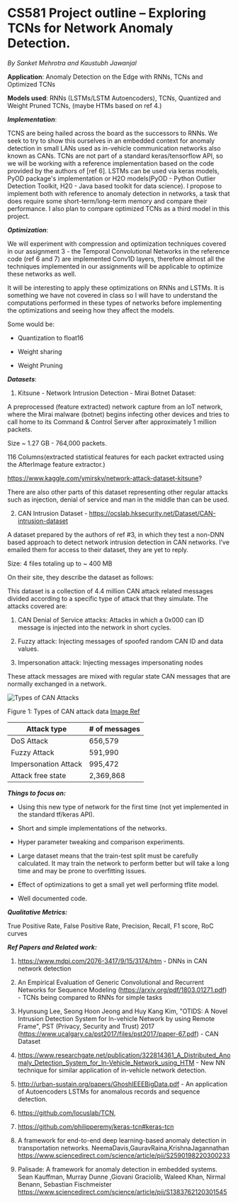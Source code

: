 # CS581 Project outline – Exploring TCNs for Network Anomaly Detection. 

*By Sanket Mehrotra and Kaustubh Jawanjal*

  

**Application**: Anomaly Detection on the Edge with RNNs, TCNs and Optimized TCNs 

  

**Models used**: RNNs (LSTMs/LSTM Autoencoders), TCNs, Quantized and Weight Pruned TCNs, (maybe HTMs based on ref 4.) 

 

___Implementation___: 

TCNS are being hailed across the board as the successors to RNNs. We seek to try to show this ourselves in an embedded context for anomaly detection in small LANs used as in-vehicle communication networks also known as CANs. TCNs are not part of a standard keras/tensorflow API, so we will be working with a reference implementation based on the code provided by the authors of [ref 6]. LSTMs can be used via keras models, PyOD package's implementation or H2O models(PyOD - Python Outlier Detection Toolkit, H20 - Java based toolkit for data science). I propose to implement both with reference to anomaly detection in networks, a task that does require some short-term/long-term memory and compare their performance. I also plan to compare optimized TCNs as a third model in this project. 

  

___Optimization___: 

We will experiment with compression and optimization techniques covered in our assignment 3 - the Temporal Convolutional Networks in the reference code (ref 6 and 7) are implemented Conv1D layers, therefore almost all the techniques implemented in our assignments will be applicable to optimize these networks as well. 

It will be interesting to apply these optimizations on RNNs and LSTMs. It is something we have not covered in class so I will have to understand the computations performed in these types of networks before implementing the optimizations and seeing how they affect the models. 

Some would be: 

- Quantization to float16 

- Weight sharing 

- Weight Pruning  

  

___Datasets___: 

1. Kitsune -  Network Intrusion Detection - Mirai Botnet Dataset: 

A preprocessed (feature extracted) network capture from an IoT network, where the Mirai malware (botnet) begins infecting other devices and tries to call home to its Command & Control Server after approximately 1 million packets.   

Size ~ 1.27 GB - 764,000 packets.  

116 Columns(extracted statistical features for each packet extracted using the AfterImage feature extractor.)  

https://www.kaggle.com/ymirsky/network-attack-dataset-kitsune? 

There are also other parts of this dataset representing other regular attacks such as injection, denial of service and man in the middle than can be used. 

2. CAN Intrusion Dataset - https://ocslab.hksecurity.net/Dataset/CAN-intrusion-dataset 

A dataset prepared by the authors of ref #3, in which they test a non-DNN based approach to detect network intrusion detection in CAN networks. I’ve emailed them for access to their dataset, they are yet to reply. 

Size: 4 files totaling up to ~ 400 MB 

On their site, they describe the dataset as follows: 

This dataset is a collection of 4.4 million CAN attack related messages divided according to a specific type of attack that they simulate. The attacks covered are: 

1. CAN Denial of Service attacks: Attacks in which a 0x000 can ID message is injected into the network in short cycles. 

2. Fuzzy attack: Injecting messages of spoofed random CAN ID and data values. 

3. Impersonation attack: Injecting messages impersonating nodes 

These attack messages are mixed with regular state CAN messages that are normally exchanged in a network. 

 
![Types of CAN Attacks](https://lh5.googleusercontent.com/qyKDBCcdiScHjHud3zEYes4FTOE9s_D4iBWqAK2ZsPmv-sAu-_m-dfiuajD942ZHHzARyD9uofU8LpKFcguEhWs5cxAjJsXyRXhdyzpEA2af95fSOQ=w1280)

Figure 1: Types of CAN attack data [Image Ref](https://ocslab.hksecurity.net/Dataset/CAN-intrusion-dataset)


| Attack type           | # of messages  |
|-----------------------|----------------|
| DoS Attack            | 656,579        |
| Fuzzy Attack          | 591,990        |
| Impersonation Attack  | 995,472        |
| Attack free state     | 2,369,868      |

 

***Things to focus on:***

- Using this new type of network for the first time (not yet implemented in the standard tf/keras API).  

- Short and simple implementations of the networks.  
 
- Hyper parameter tweaking and comparison experiments. 
 
- Large dataset means that the train-test split must be carefully calculated. It may train the network to perform better but will take a long time and may be prone to overfitting issues. 
 
- Effect of optimizations to get a small yet well performing tflite model. 
 
- Well documented code. 


 

***Qualitative Metrics:***

True Positive Rate, False Positive Rate, Precision, Recall, F1 score, RoC curves 

  

***Ref Papers and Related work:*** 

1. https://www.mdpi.com/2076-3417/9/15/3174/htm - DNNs in CAN network detection 

2. An Empirical Evaluation of Generic Convolutional and Recurrent Networks for Sequence Modeling (https://arxiv.org/pdf/1803.01271.pdf) - TCNs being compared to RNNs for simple tasks 

3. Hyunsung Lee, Seong Hoon Jeong and Huy Kang Kim, "OTIDS: A Novel Intrusion Detection System for In-vehicle Network by using Remote Frame", PST (Privacy, Security and Trust) 2017 (https://www.ucalgary.ca/pst2017/files/pst2017/paper-67.pdf) - CAN Dataset   

4. https://www.researchgate.net/publication/322814361_A_Distributed_Anomaly_Detection_System_for_In-Vehicle_Network_using_HTM - New NN technique for similar application of in-vehicle network detection. 

5. http://urban-sustain.org/papers/GhoshIEEEBigData.pdf - An application of Autoencoders LSTMs for anomalous records and sequence detection. 

6. https://github.com/locuslab/TCN,  

7. https://github.com/philipperemy/keras-tcn#keras-tcn 

8. A framework for end-to-end deep learning-based anomaly detection in transportation networks. NeemaDavis,GauravRaina,KrishnaJagannathan https://www.sciencedirect.com/science/article/pii/S2590198220300233 

9. Palisade: A framework for anomaly detection in embedded systems. Sean Kauffman, Murray Dunne ,Giovani Graciolib, Waleed Khan, Nirmal Benann, Sebastian Fischmeister https://www.sciencedirect.com/science/article/pii/S1383762120301545 
